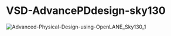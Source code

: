 # VSD-AdvancePDdesign-sky130

![Advanced-Physical-Design-using-OpenLANE_Sky130_1](https://user-images.githubusercontent.com/69396127/134968815-f1295221-93d3-402c-a573-fecc71c85342.png)


